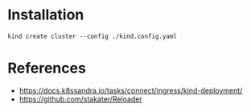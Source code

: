 # Installation

```shell
kind create cluster --config ./kind.config.yaml
```

# References

- https://docs.k8ssandra.io/tasks/connect/ingress/kind-deployment/
- https://github.com/stakater/Reloader
